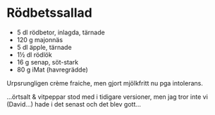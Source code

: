 Rödbetssallad
=============

* 5 dl rödbetor, inlagda, tärnade
* 120 g majonnäs
* 5 dl äpple, tärnade
* 1½ dl rödlök
* 16 g senap, söt-stark
* 80 g iMat (havregrädde)


Urpsrungligen crème fraiche, men gjort mjölkfritt nu pga intolerans.

…örtsalt & vitpeppar stod med i tidigare versioner, men jag tror inte vi (David…) hade i det senast
och det blev gott…
